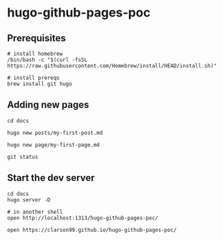 # hugo-github-pages-poc

## Prerequisites

    # install homebrew
    /bin/bash -c "$(curl -fsSL https://raw.githubusercontent.com/Homebrew/install/HEAD/install.sh)"

    # install prereqs
    brew install git hugo


## Adding new pages
    
    cd docs

    hugo new posts/my-first-post.md

    hugo new page/my-first-page.md
    
    git status


## Start the dev server

    cd docs
    hugo server -D

    # in another shell
    open http://localhost:1313/hugo-github-pages-poc/

    open https://clarson99.github.io/hugo-github-pages-poc/
